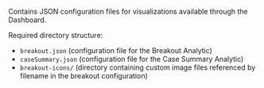 Contains JSON configuration files for visualizations available through the Dashboard.

Required directory structure:

- `breakout.json` (configuration file for the Breakout Analytic)
- `caseSummary.json` (configuration file for the Case Summary Analytic)
- `breakout-icons/` (directory containing custom image files referenced by filename in the breakout configuration)